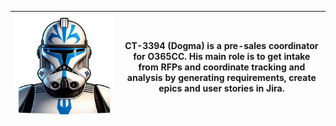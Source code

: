| ![Dogma](dogma-head.png) | CT-3394 (Dogma) is a pre-sales coordinator for O365CC. His main role is to get intake from RFPs and coordinate tracking and analysis by generating requirements, create epics and user stories in Jira. |
|----------------------------------|----------------|
